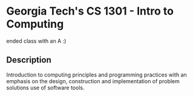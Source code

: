 # Georgia Tech's CS 1301 - Intro to Computing
ended class with an A :)
## Description
Introduction to computing principles and programming practices with an emphasis on the design, construction and implementation of problem solutions use of software tools.
